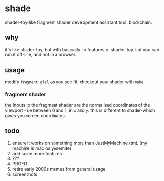 # shade
shader-toy-like fragment shader development assistant tool. blockchain.

## why
it's like shader-toy, but with basically no features of shader-toy. but you can run it off-line, and not in a browser.

## usage
modify `fragment.glsl` as you see fit, checkout your shader with `make`.

### fragment shader
the inputs to the fragment shader are the normalised coordinates of the viewport - i.e between 0 and 1, in `x` and `y`. this is different to shader-which gives you screen coordinates.

## todo
1. ensure it works on something more than JustMyMachine (tm). (my machine is mac os yosemite)
1. add some more features
1. ???
1. PROFIT
1. retire early 2000s memes from general usage.
1. screenshots
